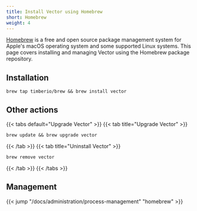 ```yaml
---
title: Install Vector using Homebrew
short: Homebrew
weight: 4
---
```


[Homebrew] is a free and open source package management system for Apple's macOS operating system and some supported Linux systems. This page covers installing and managing Vector using the Homebrew package repository.

## Installation

```shell
brew tap timberio/brew && brew install vector
```

## Other actions

{{< tabs default="Upgrade Vector" >}}
{{< tab title="Upgrade Vector" >}}
```shell
brew update && brew upgrade vector
```
{{< /tab >}}
{{< tab title="Uninstall Vector" >}}
```shell
brew remove vector
```
{{< /tab >}}
{{< /tabs >}}

## Management

{{< jump "/docs/administration/process-management" "homebrew" >}}

[homebrew]: https://brew.sh
